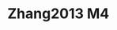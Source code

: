 <a name="material" />

# Zhang2013 M4
<script type="application/ld+json">
  {
    "@context": "https://schema.org/",
    "@type": "ChemicalSubstance",
    "http://purl.org/dc/terms/conformsTo":
      {
        "@type": "CreativeWork",
        "@id": "https://bioschemas.org/profiles/ChemicalSubstance/0.4-RELEASE/"
      },
    "@id": "https://egonw.github.io/nanowiki/nanowiki309.html#material",
    "name": "Zhang2013 M4",
    "sameAs: "http://127.0.0.1/mediawiki/index.php/Special:URIResolver/Zhang2013_M4"
  }
</script>

